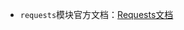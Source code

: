 + <code>requests</code>模块官方文档：[Requests文档](https://requests.readthedocs.io/projects/cn/zh-cn/latest/)